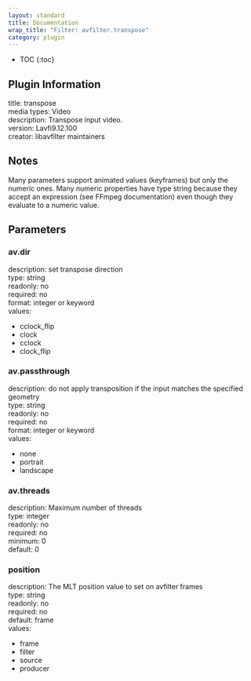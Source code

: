 ```yaml
---
layout: standard
title: Documentation
wrap_title: "Filter: avfilter.transpose"
category: plugin
---
```

* TOC
{:toc}

## Plugin Information

title: transpose  
media types:
Video  
description: Transpose input video.  
version: Lavfi9.12.100  
creator: libavfilter maintainers  

## Notes

Many parameters support animated values (keyframes) but only the numeric ones. Many numeric properties have type string because they accept an expression (see FFmpeg documentation) even though they evaluate to a numeric value.

## Parameters

### av.dir

  
description:
set transpose direction  
type: string  
readonly: no  
required: no  
format: integer or keyword  
values:  

* cclock_flip
* clock
* cclock
* clock_flip

### av.passthrough

  
description:
do not apply transposition if the input matches the specified geometry  
type: string  
readonly: no  
required: no  
format: integer or keyword  
values:  

* none
* portrait
* landscape

### av.threads

  
description:
Maximum number of threads  
type: integer  
readonly: no  
required: no  
minimum: 0  
default: 0  

### position

  
description:
The MLT position value to set on avfilter frames  
type: string  
readonly: no  
required: no  
default: frame  
values:  

* frame
* filter
* source
* producer

